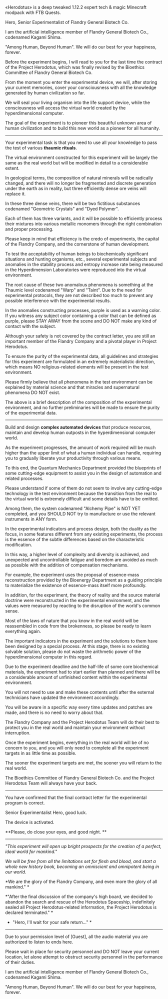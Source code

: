
«Herodotus» is a deep tweaked 1.12.2 expert tech & magic Minecraft modpack with FTB Quests.

Hero, Senior Experimentalist of Flandry General Biotech Co.

I am the artificial intelligence member of Flandry General Biotech Co., codenamed Kagami Shima.

"Among Human, Beyond Human". We will do our best for your happiness, forever.

Before the experiment begins, I will read to you for the last time the contract of the Project Herodotus, which was finally revised by the Bioethics Committee of Flandry General Biotech Co.

From the moment you enter the experimental device, we will, after storing your current memories, cover your consciousness with all the knowledge generated by human civilization so far.

We will seal your living organism into the life support device, while the consciousness will access the virtual world created by the hyperdimensional computer.

The goal of the experiment is to pioneer this beautiful unknown area of human civilization and to build this new world as a pioneer for all humanity.

__________
Your experimental task is that you need to use all your knowledge to pass the test of various **thaumic rituals**.

The virtual environment constructed for this experiment will be largely the same as the real world but will be modified in detail to a considerable extent.

In geological terms, the composition of natural minerals will be radically changed, and there will no longer be fragmented and discrete generation under the earth as in reality, but three efficiently dense ore veins will replace it.

In these three dense veins, there will be two fictitious substances codenamed "Geometric Crystals" and "Dyed Polymer".

Each of them has three variants, and it will be possible to efficiently process their mixtures into various metallic monomers through the right combination and proper processing.

Please keep in mind that efficiency is the credo of experiments, the capital of the Flandry Company, and the cornerstone of human development.

To test the acceptability of human beings to biochemically significant situations and hunting organisms, etc., several experimental subjects and anomalies in the stability process and entropy increase rate being measured in the Hyperdimension Laboratories were reproduced into the virtual environment.

The root cause of these two anomalous phenomena is something at the Thaumic level codenamed "Warp" and "Taint". Due to the need for experimental protocols, they are not described too much to prevent any possible interference with the experimental results.

In the anomalies constructing processes, purple is used as a warning color. If you witness any subject color containing a color that can be defined as purple, please STAY AWAY from the scene and DO NOT make any kind of contact with the subject.

Although your safety is not covered by the contract letter, you are still an important member of the Flandry Company and a pivotal player in Project Herodotus.

To ensure the purity of the experimental data, all guidelines and strategies for this experiment are formulated in an extremely materialistic direction, which means NO religious-related elements will be present in the test environment.

Please firmly believe that all phenomena in the test environment can be explained by material science and that miracles and supernatural phenomena DO NOT exist.

The above is a brief description of the composition of the experimental environment, and no further preliminaries will be made to ensure the purity of the experimental data.

__________
Build and design **complex automated devices** that produce resources, maintain and develop human outposts in the hyperdimensional computer world.

As the experiment progresses, the amount of work required will be much higher than the upper limit of what a human individual can handle, requiring you to gradually liberate your productivity through various means.

To this end, the Quantum Mechanics Department provided the blueprints of some cutting-edge equipment to assist you in the design of automation and related processes.

Please understand if some of them do not seem to involve any cutting-edge technology in the test environment because the transition from the real to the virtual world is extremely difficult and some details have to be omitted.

Among them, the system codenamed "Alchemy Pipe" is NOT YET completed, and you SHOULD NOT try to manufacture or use the relevant instruments in ANY form.

In the experimental indicators and process design, both the duality as the focus, in some features different from any existing experiments, the process is the essence of the subtle differences based on the characteristic modification.

In this way, a higher level of complexity and diversity is achieved, and unexpected and uncontrollable fatigue and boredom are avoided as much as possible with the addition of compensation mechanisms.

For example, the experiment uses the proposal of essence-mass reconstruction provided by the Bioenergy Department as a guiding principle to materialize the existence of essence-mass itself more profoundly.

In addition, for the experiment, the theory of reality and the source material doctrine were reconstructed in the experimental environment, and the values were measured by reacting to the disruption of the world's common sense.

Most of the laws of nature that you know in the real world will be reassembled in code from the brokenness, so please be ready to learn everything again.

The important indicators in the experiment and the solutions to them have been designed by a special process. At this stage, there is no existing solvable solution, please do not waste the arithmetic power of the hyperdimensional computer in this regard.

Due to the experiment deadline and the half-life of some core biochemical materials, the experiment had to start earlier than planned and there will be a considerable amount of unfinished content within the experimental environment.

You will not need to use and make these contents until after the external technicians have updated the environment accordingly.

You will be aware in a specific way every time updates and patches are made, and there is no need to worry about that.

The Flandry Company and the Project Herodotus Team will do their best to protect you in the real world and maintain your environment without interruption.

Once the experiment begins, everything in the real world will be of no concern to you, and you will only need to complete all the experiment targets in as little time as possible.

The sooner the experiment targets are met, the sooner you will return to the real world.

The Bioethics Committee of Flandry General Biotech Co. and the Project Herodotus Team will always have your back.

_________
You have confirmed that the final contract letter for the experimental program is correct.

Senior Experimentalist Hero, good luck.

The device is activated.

**Please, do close your eyes, and good night. **

_________
*"This experiment will open up bright prospects for the creation of a perfect, ideal world for mankind."*

*We will be free from all the limitations set for flesh and blood, and start a whole new history book, becoming an omniscient and omnipotent being in our world.*

*We are the glory of the Flandry Company, and even more the glory of all mankind." *

*"After the final discussion of the company's high board, we decided to abandon the search and rescue of the Herodotus Spaceship, indefinitely sealed all Project Herodotus-related information, the Project Herodotus is declared terminated." * 

* "Hero, I'll wait for your safe return..." *
________
Due to your permission level of [Guest], all the audio material you are authorized to listen to ends here.

Please wait in place for security personnel and DO NOT leave your current location, let alone attempt to obstruct security personnel in the performance of their duties.

I am the artificial intelligence member of Flandry General Biotech Co., codenamed Kagami Shima.

"Among Human, Beyond Human". We will do our best for your happiness, forever.
